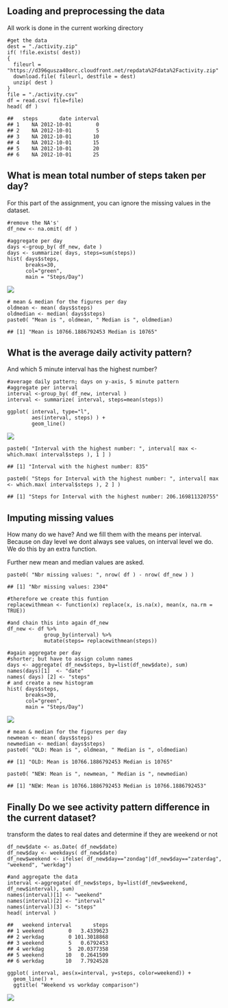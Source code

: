 Loading and preprocessing the data
----------------------------------

All work is done in the current working directory

    #get the data
    dest = "./activity.zip"
    if( !file.exists( dest))
    {
      fileurl = "https://d396qusza40orc.cloudfront.net/repdata%2Fdata%2Factivity.zip"
      download.file( fileurl, destfile = dest)
      unzip( dest )
    }
    file = "./activity.csv"
    df = read.csv( file=file)
    head( df )

    ##   steps       date interval
    ## 1    NA 2012-10-01        0
    ## 2    NA 2012-10-01        5
    ## 3    NA 2012-10-01       10
    ## 4    NA 2012-10-01       15
    ## 5    NA 2012-10-01       20
    ## 6    NA 2012-10-01       25

What is mean total number of steps taken per day?
-------------------------------------------------

For this part of the assignment, you can ignore the missing values in
the dataset.

    #remove the NA's'
    df_new <- na.omit( df )

    #aggregate per day
    days <-group_by( df_new, date ) 
    days <- summarize( days, steps=sum(steps))
    hist( days$steps,
          breaks=30,
          col="green",
          main = "Steps/Day")

![](PA1_template_files/figure-markdown_strict/unnamed-chunk-2-1.png)

    # mean & median for the figures per day
    oldmean <- mean( days$steps)
    oldmedian <- median( days$steps)
    paste0( "Mean is ", oldmean, " Median is ", oldmedian)

    ## [1] "Mean is 10766.1886792453 Median is 10765"

What is the average daily activity pattern?
-------------------------------------------

And which 5 minute interval has the highest number?

    #average daily pattern; days on y-axis, 5 minute pattern
    #aggregate per interval
    interval <-group_by( df_new, interval )
    interval <- summarize( interval, steps=mean(steps))

    ggplot( interval, type="l", 
            aes(interval, steps) ) +
            geom_line()

![](PA1_template_files/figure-markdown_strict/unnamed-chunk-3-1.png)

    paste0( "Interval with the highest number: ", interval[ max <- which.max( interval$steps ), 1 ] )

    ## [1] "Interval with the highest number: 835"

    paste0( "Steps for Interval with the highest number: ", interval[ max <- which.max( interval$steps ), 2 ] )

    ## [1] "Steps for Interval with the highest number: 206.169811320755"

Imputing missing values
-----------------------

How many do we have? And we fill them with the means per interval.  
Because on day level we dont always see values, on interval level we
do.  
We do this by an extra function.

Further new mean and median values are asked.

    paste0( "Nbr missing values: ", nrow( df ) - nrow( df_new ) )

    ## [1] "Nbr missing values: 2304"

    #therefore we create this funtion
    replacewithmean <- function(x) replace(x, is.na(x), mean(x, na.rm = TRUE))

    #and chain this into again df_new
    df_new <- df %>% 
                group_by(interval) %>% 
                mutate(steps= replacewithmean(steps))

    #again aggregate per day
    #shorter; but have to assign column names
    days <- aggregate( df_new$steps, by=list(df_new$date), sum)
    names(days)[1]  <- "date"
    names( days) [2] <- "steps"
    # and create a new histogram
    hist( days$steps,
          breaks=30,
          col="green",
          main = "Steps/Day")

![](PA1_template_files/figure-markdown_strict/unnamed-chunk-4-1.png)

    # mean & median for the figures per day
    newmean <- mean( days$steps)
    newmedian <- median( days$steps)
    paste0( "OLD: Mean is ", oldmean, " Median is ", oldmedian)

    ## [1] "OLD: Mean is 10766.1886792453 Median is 10765"

    paste0( "NEW: Mean is ", newmean, " Median is ", newmedian)

    ## [1] "NEW: Mean is 10766.1886792453 Median is 10766.1886792453"

Finally Do we see activity pattern difference in the current dataset?
---------------------------------------------------------------------

transform the dates to real dates and determine if they are weekend or
not

    df_new$date <- as.Date( df_new$date)
    df_new$day <- weekdays( df_new$date)
    df_new$weekend <- ifelse( df_new$day=="zondag"|df_new$day=="zaterdag", "weekend", "werkdag")

    #and aggregate the data
    interval <-aggregate( df_new$steps, by=list(df_new$weekend, df_new$interval), sum)
    names(interval)[1] <- "weekend"
    names(interval)[2] <- "interval"
    names(interval)[3] <- "steps"
    head( interval )

    ##   weekend interval       steps
    ## 1 weekend        0   3.4339623
    ## 2 werkdag        0 101.3018868
    ## 3 weekend        5   0.6792453
    ## 4 werkdag        5  20.0377358
    ## 5 weekend       10   0.2641509
    ## 6 werkdag       10   7.7924528

    ggplot( interval, aes(x=interval, y=steps, color=weekend)) +
      geom_line() +
      ggtitle( "Weekend vs workday comparison")

![](PA1_template_files/figure-markdown_strict/unnamed-chunk-5-1.png)
